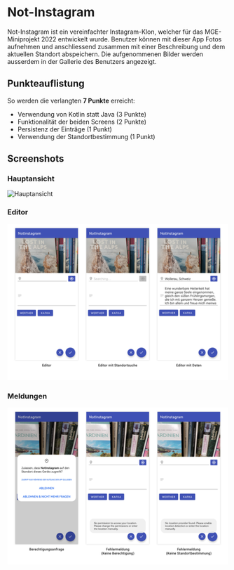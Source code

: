 # Not-Instagram
Not-Instagram ist ein vereinfachter Instagram-Klon, welcher für das MGE-Miniprojekt 2022 entwickelt wurde.
Benutzer können mit dieser App Fotos aufnehmen und anschliessend zusammen mit einer Beschreibung und dem aktuellen Standort abspeichern.
Die aufgenommenen Bilder werden ausserdem in der Gallerie des Benutzers angezeigt.

## Punkteauflistung
So werden die verlangten **7 Punkte** erreicht:

- Verwendung von Kotlin statt Java (3 Punkte)
- Funktionalität der beiden Screens (2 Punkte)
- Persistenz der Einträge (1 Punkt)
- Verwendung der Standortbestimmung (1 Punkt)

## Screenshots

### Hauptansicht

![Hauptansicht](screenshots/Screenshots_1.png)

### Editor

![Editor](screenshots/Screenshots_2.png)

### Meldungen

![Meldungen](screenshots/Screenshots_3.png)
